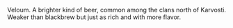 Veloum. A brighter kind of beer, common among the clans north of Karvosti. Weaker than blackbrew but just as rich and with more flavor.